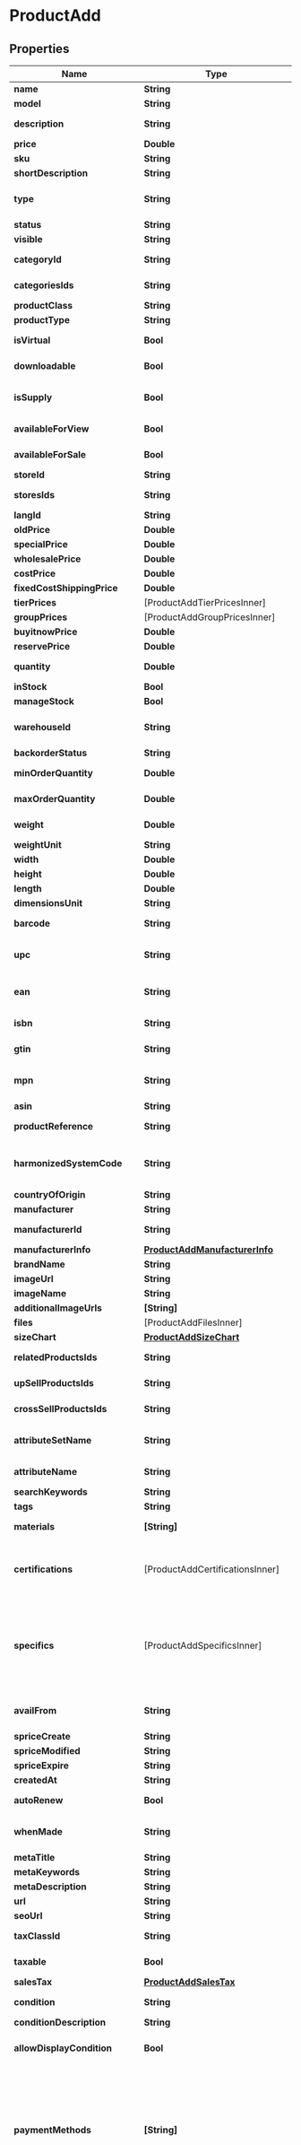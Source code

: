 # ProductAdd

## Properties
Name | Type | Description | Notes
------------ | ------------- | ------------- | -------------
**name** | **String** | Defines product&#39;s name that has to be added | 
**model** | **String** | Defines product&#39;s model that has to be added | 
**description** | **String** | Defines product&#39;s description that has to be added | 
**price** | **Double** | Defines product&#39;s price that has to be added | 
**sku** | **String** | Defines product&#39;s sku that has to be added | [optional] 
**shortDescription** | **String** | Defines short description | [optional] 
**type** | **String** | Defines product&#39;s type | [optional] [default to "simple"]
**status** | **String** | Defines product&#39;s status | [optional] 
**visible** | **String** | Set visibility status | [optional] 
**categoryId** | **String** | Defines product add that is specified by category id | [optional] 
**categoriesIds** | **String** | Defines product add that is specified by comma-separated categories id | [optional] 
**productClass** | **String** | A categorization for the product | [optional] 
**productType** | **String** | A categorization for the product | [optional] 
**isVirtual** | **Bool** | Defines whether the product is virtual | [optional] [default to false]
**downloadable** | **Bool** | Defines whether the product is downloadable | [optional] [default to false]
**isSupply** | **Bool** | If true, it indicates the product as a supply, otherwise it indicates that it is a finished product. | [optional] [default to true]
**availableForView** | **Bool** | Specifies the set of visible/invisible products for users | [optional] [default to true]
**availableForSale** | **Bool** | Specifies the set of visible/invisible products for sale | [optional] [default to true]
**storeId** | **String** | Store Id | [optional] 
**storesIds** | **String** | Assign product to the stores that is specified by comma-separated stores&#39; id | [optional] 
**langId** | **String** | Language id | [optional] 
**oldPrice** | **Double** | Defines product&#39;s old price | [optional] 
**specialPrice** | **Double** | Defines product&#39;s model that has to be added | [optional] 
**wholesalePrice** | **Double** | Defines product&#39;s sale price | [optional] 
**costPrice** | **Double** | Defines new product&#39;s cost price | [optional] 
**fixedCostShippingPrice** | **Double** | Specifies product&#39;s fixed cost shipping price | [optional] 
**tierPrices** | [ProductAddTierPricesInner] | Defines product&#39;s tier prices | [optional] 
**groupPrices** | [ProductAddGroupPricesInner] | Defines product&#39;s group prices | [optional] 
**buyitnowPrice** | **Double** | Defines buy it now value | [optional] 
**reservePrice** | **Double** | Defines reserve price value | [optional] 
**quantity** | **Double** | Defines product&#39;s quantity that has to be added | [optional] [default to 0]
**inStock** | **Bool** | Set stock status | [optional] 
**manageStock** | **Bool** | Defines inventory tracking for product | [optional] 
**warehouseId** | **String** | This parameter is used for selecting a warehouse where you need to set/modify a product quantity. | [optional] 
**backorderStatus** | **String** | Set backorder status | [optional] 
**minOrderQuantity** | **Double** | The minimum quantity an order must contain, to be eligible to purchase this product. | [optional] 
**maxOrderQuantity** | **Double** | The maximum quantity an order can contain when purchasing the product. | [optional] 
**weight** | **Double** | Weight | [optional] [default to 0]
**weightUnit** | **String** | Weight Unit | [optional] 
**width** | **Double** | Defines product&#39;s width | [optional] 
**height** | **Double** | Defines product&#39;s height | [optional] 
**length** | **Double** | Defines product&#39;s length | [optional] 
**dimensionsUnit** | **String** | Weight Unit | [optional] 
**barcode** | **String** | A barcode is a unique code composed of numbers used as a product identifier. | [optional] 
**upc** | **String** | Universal Product Code. A UPC (UPC-A) is a commonly used identifer for many different products. | [optional] 
**ean** | **String** | European Article Number. An EAN is a unique 8 or 13-digit identifier that many industries (such as book publishers) use to identify products. | [optional] 
**isbn** | **String** | International Standard Book Number. An ISBN is a unique identifier for books. | [optional] 
**gtin** | **String** | Global Trade Item Number. An GTIN is an identifier for trade items. | [optional] 
**mpn** | **String** | Manufacturer Part Number. A MPN is an identifier of a particular part design or material used. | [optional] 
**asin** | **String** | Amazon Standard Identification Number. | [optional] 
**productReference** | **String** | Groups all variations, that you want to combine into one product. | [optional] 
**harmonizedSystemCode** | **String** | Harmonized System Code. An HSC is a 6-digit identifier that allows participating countries to classify traded goods on a common basis for customs purposes | [optional] 
**countryOfOrigin** | **String** | The country where the inventory item was made | [optional] 
**manufacturer** | **String** | Defines product&#39;s manufacturer | [optional] 
**manufacturerId** | **String** | Defines product&#39;s manufacturer by manufacturer_id | [optional] 
**manufacturerInfo** | [**ProductAddManufacturerInfo**](ProductAddManufacturerInfo.md) |  | [optional] 
**brandName** | **String** | Defines product brand name | [optional] 
**imageUrl** | **String** | Image Url | [optional] 
**imageName** | **String** | Defines image&#39;s name | [optional] 
**additionalImageUrls** | **[String]** | Image Url | [optional] 
**files** | [ProductAddFilesInner] | File Url | [optional] 
**sizeChart** | [**ProductAddSizeChart**](ProductAddSizeChart.md) |  | [optional] 
**relatedProductsIds** | **String** | Defines product&#39;s related products ids that has to be added | [optional] 
**upSellProductsIds** | **String** | Defines product&#39;s up-sell products ids that has to be added | [optional] 
**crossSellProductsIds** | **String** | Defines product&#39;s cross-sell products ids that has to be added | [optional] 
**attributeSetName** | **String** | Defines product’s attribute set name in Magento | [optional] [default to "Default"]
**attributeName** | **String** | Defines product’s attribute name separated with a comma in Magento | [optional] 
**searchKeywords** | **String** | Defines unique search keywords | [optional] 
**tags** | **String** | Product tags | [optional] 
**materials** | **[String]** | A list of material strings for materials used in the product. | [optional] 
**certifications** | [ProductAddCertificationsInner] | An array of product certifications. The list of possible certifications can be obtained using the \&quot;&lt;i&gt;category.info&lt;/i&gt;\&quot; method (&lt;i&gt;additional_fields-&gt;rules-&gt;product_certifications&lt;/i&gt;). | [optional] 
**specifics** | [ProductAddSpecificsInner] | An array of Item Specific Name/Value pairs used by the seller to provide descriptive details of an item in a structured manner.         The list of possible specifications can be obtained using the category.info method (additional_fields-&gt;product_specifics).         &lt;b&gt;The structure of the parameter is different for specific platforms.&lt;/b&gt; | [optional] 
**availFrom** | **String** | Allows to schedule a time in the future that the item becomes available. The value should be greater than the current date and time. | [optional] 
**spriceCreate** | **String** | Defines the date of special price creation | [optional] 
**spriceModified** | **String** | Defines the date of special price modification | [optional] 
**spriceExpire** | **String** | Defines the term of special price offer duration | [optional] 
**createdAt** | **String** | Defines the date of entity creation | [optional] 
**autoRenew** | **Bool** | When true, automatically renews a listing upon its expiration. | [optional] [default to false]
**whenMade** | **String** | An enumerated string for the era in which the maker made the product. | [optional] [default to "made_to_order"]
**metaTitle** | **String** | Defines unique meta title for each entity | [optional] 
**metaKeywords** | **String** | Defines unique meta keywords for each entity | [optional] 
**metaDescription** | **String** | Defines unique meta description of a entity | [optional] 
**url** | **String** | Defines unique product&#39;s URL | [optional] 
**seoUrl** | **String** | Defines unique URL for SEO | [optional] 
**taxClassId** | **String** | Defines tax classes where entity has to be added | [optional] 
**taxable** | **Bool** | Specifies whether a tax is charged | [optional] [default to true]
**salesTax** | [**ProductAddSalesTax**](ProductAddSalesTax.md) |  | [optional] 
**condition** | **String** | The human-readable label for the condition (e.g., \&quot;New\&quot;). | [optional] 
**conditionDescription** | **String** | Detailed description of the product condition. | [optional] 
**allowDisplayCondition** | **Bool** | Flag used to determine whether the product condition is shown to the customer on the product page. | [optional] 
**paymentMethods** | **[String]** | Identifies the payment method (such as PayPal) that the seller will accept when the buyer pays for the item. Look at cart.info method response for allowed values.&lt;hr&gt;&lt;div style&#x3D;\&quot;font-style:normal\&quot;&gt;Param structure:&lt;div style&#x3D;\&quot;margin-left: 2%;\&quot;&gt;&lt;code style&#x3D;\&quot;padding:0; background-color:#ffffff;font-size:85%;font-family:monospace;\&quot;&gt;payment_methods[0] &#x3D; string&lt;/br&gt;payment_methods[1] &#x3D; string&lt;/br&gt;&lt;/code&gt;&lt;/div&gt;&lt;/div&gt; | [optional] 
**paypalEmail** | **String** | Valid PayPal email address for the PayPal account that the seller will use if they offer PayPal as a payment method for the listing. | [optional] 
**shippingTemplateId** | **Int** | The numeric ID of the shipping template associated with the products in Etsy. You can find possible values in the \&quot;cart.info\&quot; API method response, in the field shipping_zones[]-&gt;id. | [optional] [default to 0]
**shippingDetails** | [ProductAddShippingDetailsInner] | The shipping details, including flat and calculated shipping costs and shipping insurance costs. Look at cart.info method response for allowed values.&lt;hr&gt;&lt;div style&#x3D;\&quot;font-style:normal\&quot;&gt;Param structure:&lt;div style&#x3D;\&quot;margin-left: 2%;\&quot;&gt;&lt;code style&#x3D;\&quot;padding:0; background-color:#ffffff;font-size:85%;font-family:monospace;\&quot;&gt;shipping_details[0][&lt;b&gt;shipping_type&lt;/b&gt;] &#x3D; string &lt;/br&gt;shipping_details[0][&lt;b&gt;shipping_service&lt;/b&gt;] &#x3D; string&lt;/br&gt;shipping_details[0][&lt;b&gt;shipping_cost&lt;/b&gt;] &#x3D; decimal&lt;/br&gt;shipping_details[1][&lt;b&gt;shipping_type&lt;/b&gt;] &#x3D; string &lt;/br&gt;shipping_details[1][&lt;b&gt;shipping_service&lt;/b&gt;] &#x3D; string&lt;/br&gt;shipping_details[1][&lt;b&gt;shipping_cost&lt;/b&gt;] &#x3D; decimal&lt;/br&gt;&lt;/code&gt;&lt;/div&gt;&lt;/div&gt; | [optional] 
**isFreeShipping** | **Bool** | Specifies product&#39;s free shipping flag that has to be added | [optional] 
**deliveryCode** | **String** | The delivery promise that applies to offer | [optional] 
**deliveryType** | **String** | Defines the type of the delivery. | [optional] 
**deliveryTime** | **Int** | Defines delivery time in days. | [optional] 
**deliveryOptionIds** | **String** | Defines delivery options for product by ids. | [optional] 
**packageDetails** | [**ProductAddPackageDetails**](ProductAddPackageDetails.md) |  | [optional] 
**logisticInfo** | [ProductAddLogisticInfoInner] | Defines product&#39;s logistic channel settings | [optional] 
**listingDuration** | **String** | Describes the number of days the seller wants the listing to be active. Look at cart.info method response for allowed values. | [optional] 
**listingType** | **String** | Indicates the selling format of the marketplace listing. | [optional] [default to "FixedPrice"]
**returnAccepted** | **Bool** | Indicates whether the seller allows the buyer to return the item. | [optional] 
**sellerProfiles** | [**ProductAddSellerProfiles**](ProductAddSellerProfiles.md) |  | [optional] 
**auctionConfidentialityLevel** | **String** | This allows buyers to remain anonymous when the bid or buy an item. | [optional] 
**bestOffer** | [**ProductAddBestOffer**](ProductAddBestOffer.md) |  | [optional] 
**productionPartnerIds** | **String** | Defines product&#39;s production partner ids that has to be added | [optional] 
**marketplaceItemProperties** | **String** | String containing the JSON representation of the supplied data | [optional] 
**clearCache** | **Bool** | Is cache clear required | [optional] [default to true]
**viewedCount** | **Int** | Specifies the number of product&#39;s reviews | [optional] [default to 0]
**orderedCount** | **Int** | Defines how many times the product was ordered | [optional] [default to 0]

[[Back to Model list]](../README.md#documentation-for-models) [[Back to API list]](../README.md#documentation-for-api-endpoints) [[Back to README]](../README.md)


